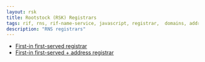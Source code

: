 ```yaml
---
layout: rsk
title: Rootstock (RSK) Registrars
tags: rif, rns, rif-name-service, javascript, registrar,  domains, address, integrate, resolver, node, sdk, libraries, infrastructure, protocols, mvp, design, rbtc, defi, decentralized, quick-start, guides, tutorial, networks, dapps, tools, rootstock, rsk, ethereum, smart-contracts, install, get-started, how-to, mainnet, testnet, contracts, wallets, web3, crypto
description: "RNS registrars"
---
```


- [First-in first-served registrar](fifs)
- [First-in first-served + address registrar](fifsaddr)

